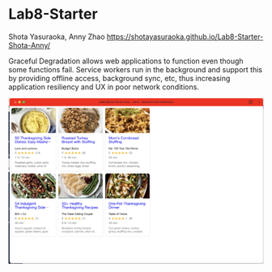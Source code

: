 # Lab8-Starter

Shota Yasuraoka, Anny Zhao
https://shotayasuraoka.github.io/Lab8-Starter-Shota-Anny/

Graceful Degradation allows web applications to function even though some functions fail. Service workers run in the background and support this by providing offline access, background sync, etc, thus increasing application resiliency and UX in poor network conditions.

![PWA Icon](assets/images/icons/pwa.png)